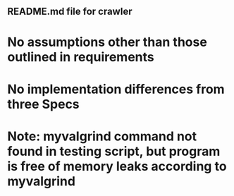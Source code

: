 ## README.md file for crawler

# No assumptions other than those outlined in requirements

# No implementation differences from three Specs

# Note: myvalgrind command not found in testing script, but program is free of memory leaks according to myvalgrind